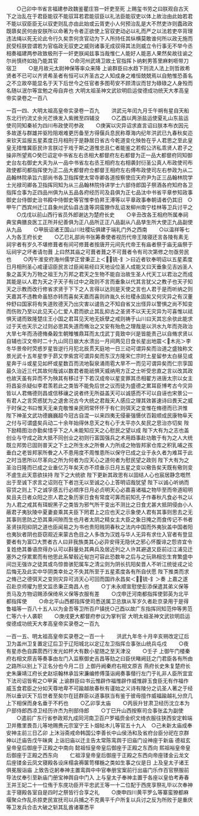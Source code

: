 <!-- { "loadSidebar": true } -->
　　○己卯中书省言福建参政魏鉴瞿庄笞一奸吏至死  上赐玺书劳之曰朕观自古天下之治乱在于君臣能驭不能驭耳若君能驭臣以礼法臣能驭吏以体上故治由此始若君不能以驭臣臣无以驭吏则乱亦由此始或云胥吏小人何预治乱是大不然吏诈则蠹政政既隳矣民何由安朕所以命著为令者正欲使上官驭吏动必以礼而严之以法若吏卒背理违法绳以死无论此令行久矣柰何贪官动为下人所持任其纵横莫敢谁何所以政无施而民受枉朕尝谓若为官临政无驭吏之威则诸事无成驭得其法则威立令行事无不举今丞相奏福建两参政致极刑于一奸吏朕闻兹事当哉惟仁人能好人能恶人果然矣故往谕之尔尚慎终如始乃能其官
　　○命河州武靖卫故土官指挥卜纳剌男答里麻剌咂带刀宿卫
　　○是月故元太尉神保等率众来降  上谕群臣曰水趋下则流人法上则哲故希贤者不已可以齐贤希圣者有恒可以齐圣古之人知成身之难恒兢兢焉以自勉惟恐善名之不立故卒能显名于天下后世今之任官者多图苟安不顾清议而甘为碌碌之人身殁而名随以泯尔等宜勉之毋自弃也
大明太祖圣神文武钦明启运俊德成功统天大孝高皇帝实录卷之一百八


一百一四、大明太祖高皇帝实录卷一百九
　　洪武元年闰九月壬午朔有星自天船东北行约流丈余光芒焕发入紫微至四辅没
　　○乙酉以两浙盐运使夏礼山东盐运使司同知秦祯为四川布政使司参政
　　○庚寅以灾异诏求直言诏曰朕本布衣因元多故遂与群雄并驱险阻艰难更历备至方得偃兵息民称尊海内纪年洪武已九春秋矣迩来钦天监报五星紊度日月相刑于是静居日省古今乾道变化殃咎在乎人君思之至此皇皇无措惟冀臣民许言朕过于戏于斯之道惟忠且仁者能鉴之若假公济私乖贤人君子之操非所望焉○癸巳诏定中书省左右丞相大都督府左右都督为正一品大都督府同知御史台左右御史大夫为从一品中书省左右丞王相府左右相袭封衍圣公真人布政使司布政使都司都指挥使为正二品大都督府佥都督王相府左右傅布政使司左右参政为从二品翰林院承旨六部尚书各卫指挥使太常寺卿各道按察使应天府尹为正三品翰林院学士光禄司卿各卫指挥同知为从三品翰林院侍讲学士六部侍郎国子祭酒各府知府各卫指挥佥事为正四品州俱为从五品各府经历司及县俱为正七品汰中书省平章参知政事御史台侍御史治书殿中侍御史等官惟李伯昇王溥等以平章政事奉朝请者仍其旧　○甲午广西宾州迁江县象州武仙县古逢等洞蛮獠作乱诏发柳州南宁桂林等卫兵讨平之
　　○戊戌以前山西行省员外郎谢达为楚府长史
　　○辛丑改各王相府所属奉祠典宝典膳良医工正所并纪善俱为正八品所正正八品副从八品孳生所大使正九品副使从九品
　　○甲辰诏诸王国山川社稷坛俱建于端礼门外之西南
　　○以温祥等七人为各王府长史
　　○乙巳礼部尚书张筹奏使者视历代帝王陵寝还言各陵有素无祠宇者有岁久不堪修葺者有间可修葺者按唐开元间先代帝王有庙者祭于庙无庙祭于坛祠宇之坏者请勿葺  上曰然其庙之可葺者葺之不可葺者令有司次第修之勿亟劳民也
　　○丙午淮安府海州儒学正曾秉正上＜锍-釒＞曰近者钦奉明诏以五星紊度日月相刑圣心戒谨诏臣民言过臣闻易经曰天地设位圣人成能又曰天垂象见吉凶圣人象之盖天为万物之祖王为万邦之君天之生物不能自治故生圣人代天工以君治之而成其能是以人君为天之子天子有过中之政则不言而垂象以代其言犹父之教子也天子知天之示教而改行修省求贤于下下之人言得以达则是天使之言也人君于是而听纳之则天嘉其不违教命虽怒亦转而喜矣天嘉而喜则祚胤久长社稷永固矣又何灾异之有汉董仲舒曰国家将有失道败德天乃出灾害以谴告之不知自省又出怪异以警惧之尚不知变而伤败乃至以此见天心仁爱人君而欲止其乱抑古之圣贤不以天无灾异为可喜惟以祗惧天谴而致隆楚庄王小国之君耳见天地无妖孽之戒则祷于山川曰天其忘余欤此能求过于天也天示之过则必思其失道而脩治之又安有殆危之理哉是以洪水九年而尧政治大旱七年而汤德脩桑榖生朝雉雊鼎耳而太戊武丁竟致中兴是皆能责己以自脩求贤以自辅也汉文帝时二十九山同日崩大水溃出一月间两见日食长星出地震＜木兆＞李冬华景帝时荧惑岁星皆逆行月犯北辰贯天庭地一日三动可谓异矣而治道之盛独称文景光武十五年星孛于昴又孛紫宫可谓异矣而东汉方隆宋仁宗时土星留参太白昼见或星奔于斗或星见如杯或星数百而流地裂泉涌雨雹大旱不一而见可谓异矣而仁宗享国最久治近三代其故何哉诚以数君者能祇惧天威纳用方正之士听受忠直之言以改其政也故天虽有异而不为殃其有移过于下若汉成帝以星变罪其丞相翟方进唐太宗以女主将昌妄杀疑似李君羡若此之类皆不能免后世之议而徒为盛德之累耳臣博考古今灾异皆以人君脩德则昌或信移禳之说者终无所益盖天可以诚感而不可以自诬也宋景公一有君人之言荧惑犹为之退舍况古今大统之君哉天人感应之理其效甚速诗曰畏天之威于时保之书曰惟天无亲克敬惟亲民罔常怀怀于有仁则弭天之变惟在脩德而已洪惟  陛下神圣文武功德巍巍超今冠古自混一以来四夷无侵豪强慑伏百榖顺成民康物阜天之付与可谓盛矣兵动二十余年始得休息天之有心于太平亦久矣民之思治亦切矣  陛下励精图治亦勤矣惜乎下之人未能知应天之心慰民之望以成  陛下大有为之志也盖创业与守成之政大抵不同创业之初则行富国强兵之术用趋事赴功敢于有为之人大统既立邦势已固则普天之下土之所生水之所餋人力所成之物皆邦家仓库之积乳哺之孩垂白之老皆邦家所餋之人不患用度不周惟患所以保守已成之业于永久者为难耳于此之时当思所以尽革向之所为何者为应天心之道何者为慰民望之政则  陛下大有为之圣治日隆而已成之业垂亿万年矣天亦不烦垂示日月五星之变以儆告矣天既有儆则变不虗生此天意欲扶持  陛下之大统欲  陛下更新其政思有以固结人心也宸居静念嘅然出于至诚下求言之诏则在下者岂无以至诚之心上答明诏哉犹望  陛下以诚心听纳而容贷之则上下之诚孚感五行必顺序日月必贞明天心必嘉喜诸福之物毕至而帝道昭明矣且夫日者众阳之宗人君之象历家日食有常度可筭而前知孔子作春秋凡食必书之以为人君之戒其有珥蜺黑子之类皆为邪气所干变出不测比之日食尤甚大抵阴侵由小人蔽君子夷狄陵中夏妻妾乘其夫臣下罔君上之应也天之示象使人君有其事则思去之无其事则思防之恐其乘间隙而生也月者太阴之精女主大臣之象日掩之而食传记不书者圣贤扶阳抑阴之道也臣闻易之为书也贵阳贱阴春秋之法内中国而外夷狄盖中国者阳也夷狄者阴也臣窃观近来蒙古色目之人多改为汉姓与华人无异有求仕入官者有登显要者有为富□大贾者古人曰非我族类其心必异安得无隐伏之邪心怀腹诽之怨咨宜令复姓绝其番语庶得办认可以斟量处其典兵及居近列之人许其避退又臣前过江浦见迁塞外之俘累累而有他思此系辇毂近甸岂可容此恐数年之后与之玩熟相忘生育繁盛中间岂无强诈之徒其或鸟惊兽骇犯属车之清尘则为阴长抗阳矣晋人不听江统徙戎之论后悔无及此实中华阴类幸处之不失其所至于五星紊度各有所自伏愿  陛下推类而求之脩己之德弭天之变则灾异可消天心可回而国祚永昌矣＜锍-釒＞奏  上嘉之遂召赴京师擢为思文监丞秉正南昌人也
　　○丁未永顺宣慰使彭添保遣其弟义保等贡马及方物诏赐添保绮帛义保等衣服有差
　　○戊申迁河南都指挥使郭英为北平都指挥使
　　○命北平山西都指挥使司悉送属卫总旗从军岁久者赴京录用于是得鲁福等一百八十五人以为金吾等卫所百户镇抚○己酉以故广东指挥同知范仲等男范仁等六十人袭职
　　○庚戌更大都督府参议为掌判官
大明太祖圣神文武钦明启运俊德成功统天大孝高皇帝实录卷之一百九


一百一五、明太祖高皇帝实录卷之一百一十
　　洪武九年冬十月辛亥朔改定辽后卫为盖州卫复置定辽后卫于辽阳城北以定辽左卫指挥佥事张山统兵屯戍
　　○夜有星赤色自霹雳西行发光如杯大有数小星随之至天津没
　　○壬子  上御午门楼秦府右相文原吉等奏事由左门入监察御史吉昌等劾之曰臣伏睹阙廷之门君臣各有所由之路所以别上下正名分也今月二日  上御丹阙秦府右相文原吉  燕府长史朱复楚府长史朱廉靖江府长史赵埙翰林承旨宋濂编修傅藻诣阙奏事僣行左门于礼非人臣所宜宜下法司诏皆宥之○甲寅  上谕群臣曰书云惟辟作福惟辟作威惟辟玉食臣无有作福作威玉食君臣之分如天尊地卑不可踰越故春秋有谨始之义诗有陵分之讥圣人著之于经所以垂训天下后世者至矣尔在廷群臣以道事朕当有鉴于彼毋擅作威福踰越礼分庶几上下相保而身名垂于不朽也
　　○乙卯享太庙
　　○丙辰升甘肃卫经历沈立本为户部侍郎西凉卫经历许杰为刑部侍郎
　　○丁巳升山西按察司佥事张孟为副使
　　○遣前广东行省参政郑九成同河南卫百户罗福赍金织文绮衣服往狭西安定斡端卫并撒里畏吾儿等地赐赉元宗室宁王卜烟帖木儿等官五十九人　○己未新太庙成奉安神主前三日乙卯  上沐浴斋戒命韩国公李善长中山侯汤和及省府台臣分祀在京群神以迁庙告戊午昧爽  上诣旧庙以迁主告太常陈鸾舆于旧庙门设神座于新庙  德祖玄皇帝皇后御座于正殿之中南向  懿祖恒皇帝皇后御座于正殿之东西向  熙祖裕皇帝皇后御座于正殿之西东向
　　仁祖淳皇帝皇后御座于正殿之东西向帝座镂金云龙文后座镂金云凤文寝殿各设床榻衾褥箧笥楎椸之类如生事之仪是日  上及皇太子诸王俱冕服诣庙  上致告讫躬奉神主置鸾舆中中官奉册宝案前行出庙门乐作百官祭服前导法仗奉引至新庙门册宝神舆自中门入  上与皇太子奉神主置于各座以皇伯考寿春王并王妃二十一位侑于东庑功臣开平忠武王等一十二位配于西庑享祭礼毕以次奉神主于寝殿各室自是四时之祭皆行合享之礼
　　○庚申四川黄平罗么等寨蛮獠都麻堰聚众作乱杀掠吏民宣抚司以兵捕之不克黄平千户所复以兵讨之反为所败于是重庆等卫发兵合击大破之斩其乱酋诸寨悉平
